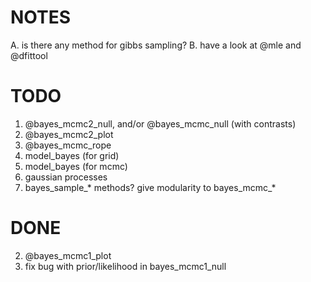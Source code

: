 
# NOTES
A. is there any method for gibbs sampling?
B. have a look at @mle and @dfittool

# TODO
1. @bayes_mcmc2_null, and/or @bayes_mcmc_null (with contrasts)
3. @bayes_mcmc2_plot
4. @bayes_mcmc_rope
5. model_bayes (for grid)
6. model_bayes (for mcmc)
7. gaussian processes
9. bayes_sample_* methods? give modularity to bayes_mcmc_*

# DONE
2. @bayes_mcmc1_plot
8. fix bug with prior/likelihood in bayes_mcmc1_null

